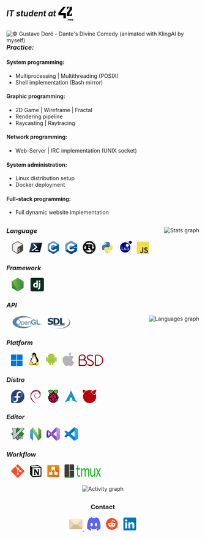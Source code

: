 <h2><em><strong>IT student at <img align="center"src="asset/42paris.svg" width="40" height="40" ></em></strong></h2>
<div>
  <img align="right" src="asset/gustavedore.gif" title="© Gustave Doré - Dante's Divine Comedy (animated with KlingAI by myself)" alt="© Gustave Doré - Dante's Divine Comedy (animated with KlingAI by myself)">
  <div>
    <h3 align="left"><em><strong>Practice:</em></strong></h3>
    <h4><strong>System programming:</strong></h4>
    <ul>
      <li>Multiprocessing | Multithreading (POSIX)</li>
      <li>Shell implementation (Bash mirror)</li>
    </ul>
    <h4><strong>Graphic programming:</strong></h4>
    <ul>
      <li>2D Game | Wireframe | Fractal</li>
      <li>Rendering pipeline</li>
      <li>Raycasting | Raytracing</li>
    </ul>
    <h4><strong>Network programming:</strong></h4>
    <ul>
      <li>Web-Server | IRC implementation (UNIX socket)</li>
    </ul>
    <h4><strong>System administration:</strong></h4>
    <ul>
      <li>Linux distribution setup</li>
      <li>Docker deployment</li>
    </ul>
    <h4><strong>Full-stack programming:</strong></h4>
    <ul>
      <li>Full dynamic website implementation</li>
    </ul>
    <h2></h2>
  </div>
  <div>
</div>
    <img align="right" src="https://github-readme-stats.vercel.app/api?username=algadea&hide_title=true&hide_rank=true&show_icons=true&include_all_commits=true&count_private=true&disable_animations=false&theme=tokyonight&locale=en&hide_border=true&order=1" height="150" title="Stats graph" alt="Stats graph"  />
    <h3><em><strong>Language</strong></em></h3>
    &nbsp;&nbsp;
    <img src="asset/language/icons8-bash.svg" title="Bash" alt="Bash" height="35">
    &nbsp;
    <img src="asset/language/powershell-original.svg" title="Powershell" alt="Powershell" height="35">
    &nbsp;
    <img src="asset/language/c-original.svg" title="C" alt="C" height="35">
    &nbsp;
    <img src="asset/language/cplusplus-original.svg" title="C++" alt="C++" height="35">
    &nbsp;
    <img src="asset/language/rust-original.svg" title="Rust" alt="Rust" height="35">
    &nbsp;
    <img src="asset/language/python-original.svg" title="Python" alt="Python" height="35">
    &nbsp;
    <img src="asset/language/lua-original.svg" title="Lua" alt="Lua" height="35">
    &nbsp;
    <img src="asset/language/javascript-original.svg" title="Javascript" alt="Javascript" height="33">
    <h3><em><strong>Framework</strong></em></h3>
    &nbsp;&nbsp;
    <img src="asset/framework/nodejs-original.svg" title="Nodejs" alt="Nodejs" height="35">
    &nbsp;&nbsp;
    <img src="asset/framework/django-logo.svg" title="Django" alt="Django" height="35">
    <h3><em><strong>API</strong></em></h3>
    &nbsp;&nbsp;
    <img src="asset/api/opengl-logo.svg.png" title="OpenGL" alt="OpenGL" height="35">
    &nbsp;
    <img src="asset/api/sdl-logo.svg.png" title="Django" alt="Django" height="30">
    <img align="right" src="https://github-readme-stats.vercel.app/api/top-langs?username=algadea&locale=en&hide_title=true&layout=compact&card_width=320&langs_count=5&theme=tokyonight&hide_border=true&order=2&custom_title=Languages" height="60" title="Languages graph" alt="Languages graph"  />
    <h3><em><strong>Platform</strong></em></h3>
    &nbsp;&nbsp;
    <img src="asset/platform/windows11-original.svg" title="Windows" alt="Windows" height="30">
    &nbsp;
    <img src="asset/platform/linux-original.svg" title="Linux" alt="Linux" height="35">
    &nbsp;
    <img src="asset/platform/android-original.svg" title="Android" alt="Android" height="35">
    &nbsp;
    <img src="asset/platform/apple-logo.svg" title="Apple" alt="Apple" height="35">
    &nbsp;
    <img src="asset/platform/bsd-logo.svg.png" title="BSD" alt="BSD" height="30">
  </div>
  <div>
    <h3><em><strong>Distro</strong></em></h3>
    &nbsp;&nbsp;
    <img src="asset/distro/fedora-original.svg" title="Fedora" alt="Fedora" height="35">
    &nbsp;
    <img src="asset/distro/debian-original.svg" title="Debian" alt="Debian" height="35">
    &nbsp;
    <img src="asset/distro/raspberrypi-original.svg" title="Raspbian" alt="Raspbian" height="35">
    &nbsp;
    <img src="asset/distro/archlinux-original.svg" title="Arch" alt="Arch" height="35">
    &nbsp;
    <img src="asset/distro/freebsd-logo.png" title="FreeBSD" alt="FreeBSD" height="35">
  </div>
  <div>
    <h3><em><strong>Editor</em></strong></h3>
    &nbsp;&nbsp;
    <img src="asset/editor/vim-original.svg" title="Vim" alt="Vim" height="35">
    &nbsp;
    <img src="asset/editor/neovim-original.svg" title="Neovim" alt="Neovim" height="35">
    &nbsp;
    <img src="asset/editor/visualstudio-original.svg" title="VisualStudio" alt="VisualStudio" height="35">
    &nbsp;
    <img src="asset/editor/vscode-original.svg" title="Vscode" alt="Vscode" height="35">
  </div>
  <div>
    <h3><em><strong>Workflow</strong></em></h3>
    &nbsp;&nbsp;
    <img src="asset/workflow/git-original.svg" title="Git" alt="Git" height="35">
    &nbsp;
    <img src="asset/workflow/notion-original.svg" title="Notion" alt="Notion" height="35">
    &nbsp;
    <img src="asset/workflow/drawio-svgrepo-com.svg" title="Drawio" alt="Drawio" height="35">
    &nbsp;
    <img src="asset/workflow/tmux-logo.svg" title="Tmux" alt="Tmux" width="95" height="35">
  </div>
</br>
<div align="center">
  <img src="https://github-readme-activity-graph.vercel.app/graph?username=algadea&radius=16&theme=tokyo-night&area=true&order=5&hide_border=true&hide_title=true" height="300" title="Activity graph" alt="Activity graph"  />
</div>
<h2></h2>
<h3 align="center"><strong>Contact</strong></h3>
<div align="center">
    <a href="mailto:algadea@student.42.fr" target="_blank">
      <img src="asset/contact/email-svgrepo-com.svg" title="algadea@student.42.fr" alt="algadea@student.42.fr" width="35" height="35">
    </a>
    &nbsp;
    <img src="asset/contact/discord-mark-blue.svg" title="anska_" alt="Discord: anska_" width="35" height="35">
    &nbsp;
    <img src="asset/contact/reddit-svgrepo-com.svg" width="35" height="35">
    &nbsp;
    <a href="https://www.linkedin.com/in/alexandre-gadea/">
      <img src="asset/contact/linkedin-original.svg" title="https://www.linkedin.com/in/alexandre-gadea/" alt="LinkedIn: https://www.linkedin.com/in/alexandre-gadea/"  width="35" height="35">
    </a>
</div>